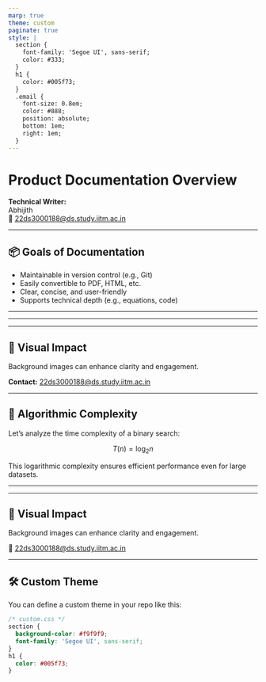```yaml
---
marp: true
theme: custom
paginate: true
style: |
  section {
    font-family: 'Segoe UI', sans-serif;
    color: #333;
  }
  h1 {
    color: #005f73;
  }
  .email {
    font-size: 0.8em;
    color: #888;
    position: absolute;
    bottom: 1em;
    right: 1em;
  }
---
```


<!-- _class: lead -->

# Product Documentation Overview

**Technical Writer:**  
Abhijith  
<span class="email">📧 22ds3000188@ds.study.iitm.ac.in</span>

---

## 📦 Goals of Documentation

- Maintainable in version control (e.g., Git)
- Easily convertible to PDF, HTML, etc.
- Clear, concise, and user-friendly
- Supports technical depth (e.g., equations, code)

---
---
---

<!-- background: url('https://upload.wikimedia.org/wikipedia/commons/thumb/3/3f/Fronalpstock_big.jpg/1280px-Fronalpstock_big.jpg') center / cover -->

## 🌄 Visual Impact

Background images can enhance clarity and engagement.

**Contact:** 22ds3000188@ds.study.iitm.ac.in


---

## 🧮 Algorithmic Complexity

Let’s analyze the time complexity of a binary search:

$$
T(n) = \log_2 n
$$

This logarithmic complexity ensures efficient performance even for large datasets.

---

---

<!-- _backgroundImage: url('https://upload.wikimedia.org/wikipedia/commons/thumb/3/3f/Fronalpstock_big.jpg/1280px-Fronalpstock_big.jpg') -->

## 🌄 Visual Impact

Background images can enhance clarity and engagement.

<span class="email">📧 22ds3000188@ds.study.iitm.ac.in</span>

---

## 🛠️ Custom Theme

You can define a custom theme in your repo like this:

```css
/* custom.css */
section {
  background-color: #f9f9f9;
  font-family: 'Segoe UI', sans-serif;
}
h1 {
  color: #005f73;
}
